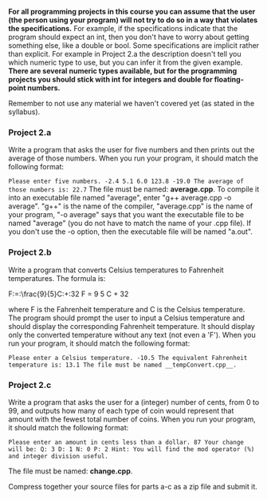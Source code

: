 __For all programming projects in this course you can assume that the user (the person using your program) will not try to do so in a way that violates the specifications.__  For example, if the specifications indicate that the program should expect an int, then you don't have to worry about getting something else, like a double or bool.  Some specifications are implicit rather than explicit.  For example in Project 2.a the description doesn't tell you which numeric type to use, but you can infer it from the given example. __There are several numeric types available, but for the programming projects you should stick with int for integers and double for floating-point numbers.__

Remember to not use any material we haven't covered yet (as stated in the syllabus).

 

### Project 2.a ###

Write a program that asks the user for five numbers and then prints out the average of those numbers.  When you run your program, it should match the following format:

`Please enter five numbers.
-2.4
5.1
6.0
123.8
-19.0
The average of those numbers is:
22.7`
The file must be named: __average.cpp__.  To compile it into an executable file named "average", enter "g++ average.cpp -o average".  "g++" is the name of the compiler, "average.cpp" is the name of your program, "-o average" says that you want the executable file to be named "average" (you do not have to match the name of your .cpp file).  If you don't use the -o option, then the executable file will be named "a.out".

 

### Project 2.b ###

Write a program that converts Celsius temperatures to Fahrenheit temperatures.  The formula is:

F\:=\:\frac{9}{5}C\:+\:32 F = 9 5 C + 32

where F is the Fahrenheit temperature and C is the Celsius temperature.  The program should prompt the user to input a Celsius temperature and should display the corresponding Fahrenheit temperature.  It should display only the converted temperature without any text (not even a 'F').  When you run your program, it should match the following format:

`Please enter a Celsius temperature.
-10.5
The equivalent Fahrenheit temperature is:
13.1
The file must be named __tempConvert.cpp__.`

 

### Project 2.c ###

Write a program that asks the user for a (integer) number of cents, from 0 to 99, and outputs how many of each type of coin would represent that amount with the fewest total number of coins.  When you run your program, it should match the following format:

`Please enter an amount in cents less than a dollar.
87
Your change will be:
Q: 3
D: 1
N: 0
P: 2
Hint: You will find the mod operator (%) and integer division useful.`

The file must be named: __change.cpp__.

 

Compress together your source files for parts a-c as a zip file and submit it.


